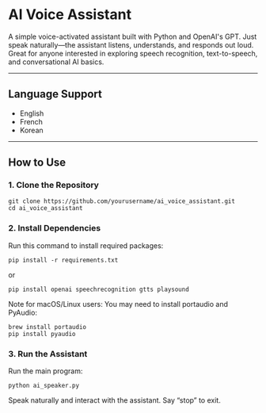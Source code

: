 # AI Voice Assistant

A simple voice-activated assistant built with Python and OpenAI's GPT. Just speak naturally—the assistant listens, understands, and responds out loud. Great for anyone interested in exploring speech recognition, text-to-speech, and conversational AI basics.

---

## Language Support
- English
- French
- Korean


---

## How to Use

### 1. Clone the Repository

```
git clone https://github.com/yourusername/ai_voice_assistant.git
cd ai_voice_assistant
```

### 2. Install Dependencies
Run this command to install required packages:
```
pip install -r requirements.txt
```
or
```
pip install openai speechrecognition gtts playsound
```

Note for macOS/Linux users: You may need to install portaudio and PyAudio:
```
brew install portaudio
pip install pyaudio
```

### 3. Run the Assistant
Run the main program:
```
python ai_speaker.py
```
Speak naturally and interact with the assistant. Say “stop” to exit.
